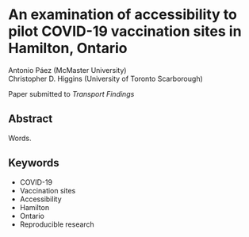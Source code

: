 
<!-- README.md is generated from README.Rmd. Please edit that file -->

# An examination of accessibility to pilot COVID-19 vaccination sites in Hamilton, Ontario

<!-- badges: start -->

<!-- badges: end -->

Antonio Páez (McMaster University)  
Christopher D. Higgins (University of Toronto Scarborough)

Paper submitted to *Transport Findings*

## Abstract

Words.

## Keywords

  - COVID-19  
  - Vaccination sites
  - Accessibility  
  - Hamilton  
  - Ontario
  - Reproducible research
